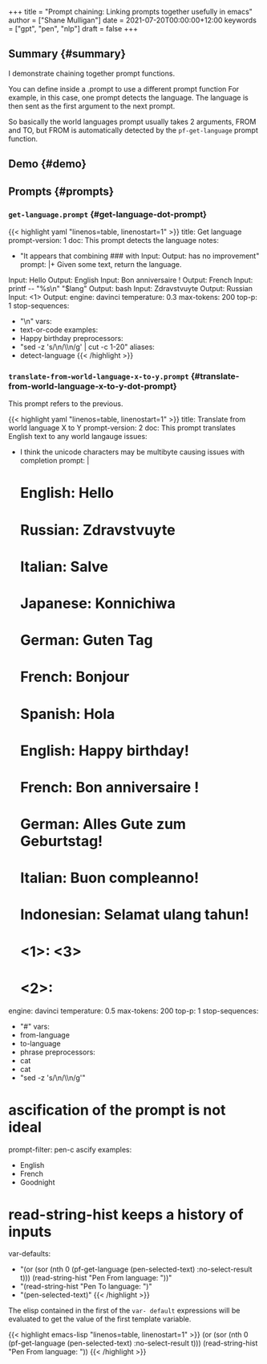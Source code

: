 +++
title = "Prompt chaining: Linking prompts together usefully in emacs"
author = ["Shane Mulligan"]
date = 2021-07-20T00:00:00+12:00
keywords = ["gpt", "pen", "nlp"]
draft = false
+++

## Summary {#summary}

I demonstrate chaining together prompt functions.

You can define inside a .prompt to use a different prompt function
For example, in this case, one prompt detects the language.
The language is then sent as the first argument to the next prompt.

So basically the world languages prompt
usually takes 2 arguments, FROM and TO, but
FROM is automatically detected by the `pf-get-language` prompt function.


## Demo {#demo}

<!-- Play on asciinema.com -->
<!-- <a title="asciinema recording" href="https://asciinema.org/a/mmu0m0xlTtJVQaEJAnPWVhjTj" target="_blank"><img alt="asciinema recording" src="https://asciinema.org/a/mmu0m0xlTtJVQaEJAnPWVhjTj.svg" /></a> -->
<!-- Play on the blog -->
<script src="https://asciinema.org/a/mmu0m0xlTtJVQaEJAnPWVhjTj.js" id="asciicast-mmu0m0xlTtJVQaEJAnPWVhjTj" async></script>


## Prompts {#prompts}


### `get-language.prompt` {#get-language-dot-prompt}

{{< highlight yaml "linenos=table, linenostart=1" >}}
title: Get language
prompt-version: 1
doc: This prompt detects the language
notes:
- "It appears that combining ### with Input: Output: has no improvement"
prompt: |+
Given some text, return the language.

Input: Hello
Output: English
Input: Bon anniversaire !
Output: French
Input: printf -- "%s\n" "$lang"
Output: bash
Input: Zdravstvuyte
Output: Russian
Input: <1>
Output:
engine: davinci
temperature: 0.3
max-tokens: 200
top-p: 1
stop-sequences:
- "\n"
vars:
- text-or-code
examples:
- Happy birthday
preprocessors:
- "sed -z 's/\\n/\\\\n/g' | cut -c 1-20"
aliases:
- detect-language
{{< /highlight >}}


### `translate-from-world-language-x-to-y.prompt` {#translate-from-world-language-x-to-y-dot-prompt}

This prompt refers to the previous.

{{< highlight yaml "linenos=table, linenostart=1" >}}
title: Translate from world language X to Y
prompt-version: 2
doc: This prompt translates English text to any world langauge
issues:
- I think the unicode characters may be multibyte causing issues with completion
prompt: |
  ###
  # English: Hello
  # Russian: Zdravstvuyte
  # Italian: Salve
  # Japanese: Konnichiwa
  # German: Guten Tag
  # French: Bonjour
  # Spanish: Hola
  ###
  # English: Happy birthday!
  # French: Bon anniversaire !
  # German: Alles Gute zum Geburtstag!
  # Italian: Buon compleanno!
  # Indonesian: Selamat ulang tahun!
  ###
  # <1>: <3>
  # <2>:
engine: davinci
temperature: 0.5
max-tokens: 200
top-p: 1
stop-sequences:
- "#"
vars:
- from-language
- to-language
- phrase
preprocessors:
- cat
- cat
- "sed -z 's/\\n/\\\\n/g'"
# ascification of the prompt is not ideal
prompt-filter: pen-c ascify
examples:
- English
- French
- Goodnight
# read-string-hist keeps a history of inputs
var-defaults:
- "(or (sor (nth 0 (pf-get-language (pen-selected-text) :no-select-result t))) (read-string-hist \"Pen From language: \"))"
- "(read-string-hist \"Pen To language: \")"
- "(pen-selected-text)"
{{< /highlight >}}

The elisp contained in the first of the `var-
default` expressions will be evaluated to get
the value of the first template variable.

{{< highlight emacs-lisp "linenos=table, linenostart=1" >}}
(or (sor (nth 0 (pf-get-language (pen-selected-text) :no-select-result t))) (read-string-hist "Pen From language: "))
{{< /highlight >}}